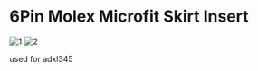 # 6Pin Molex Microfit Skirt Insert

![1](https://github.com/Minsekt/moronvods/blob/main/6Pin_Molex_Skirt_insert/2022-04-16T23_17_50.png)
![2](https://github.com/Minsekt/moronvods/blob/main/6Pin_Molex_Skirt_insert/2022-04-16T23_17_45.png)

used for adxl345

